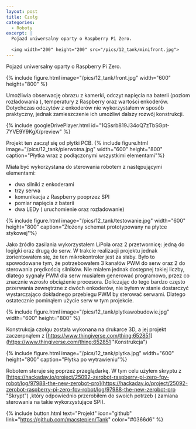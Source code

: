 ```yaml
---
layout: post
title: Czołg
categories:
  - Roboty
excerpt: |
  Pojazd uniwersalny oparty o Raspberry Pi Zero.
   
  <img width="200" height="200" src="/pics/12_tank/minifront.jpg">
---
```


Pojazd uniwersalny oparty o Raspberry Pi Zero.

{% include figure.html image="/pics/12_tank/front.jpg" width="600" height="800" %}

Umożliwia obserwację obrazu z kamerki, odczyt napięcia na baterii (poziom rozładowania ), temperatury z Raspberry oraz wartości enkoderów. Dotychczas odczytów z enkoderów nie wykorzystałem w sposób praktyczny, jednak zamieszczenie ich umożliwi dalszy rozwój konstrukcji.

{% include googleDrivePlayer.html id="1QSsrb819J34oQ7zTbSGpt-7YVE9Y9KgX/preview" %}

Projekt ten zaczął się od płytki PCB.
{% include figure.html image="/pics/12_tank/pierwotna.jpg" width="600" height="800" caption="Płytka wraz z podłączonymi wszystkimi elementami"%}

Miała być wykorzystana do sterowania robotem z następującymi elementami:

- dwa silniki z enkoderami
- trzy serwa
- komunikacja z Raspberry pooprzez SPI
- pomiar napięcia z baterii
- dwa LEDy ( uruchomienie oraz rozładowanie)

{% include figure.html image="/pics/12_tank/testowanie.jpg" width="600" height="800" caption="Złożony schemat prototypowany na płytce stykowej"%}

Jako źródło zasilania wykorzystałem LiPola oraz 2 przetwornicę: jedną do logigki oraz drugą do serw. W trakcie realizacji projektu jednak zorientowałem się, że ten mikrokontroler jest za słaby. Było to spowodowane tym, że potrzebowałem 3 kanałów PWM do serw oraz 2 do sterowania prędkością silników. Nie miałem jednak dostępnej takiej liczby, dlatego sygnały PWM dla serw musiałem generować programowo, przez co znacznie wzrosło obciążenie procesora. Doliczając do tego bardzo często przerwania zewnętrzne z dwóch enkoderów, nie byłem w stanie dostarczyć wystarczająco dokładnego przebiegu PWM by sterować serwami. Dlatego ostatecznie pominąłem użycie serw w tym projekcie.

{% include figure.html image="/pics/12_tank/plytkawobudowie.jpg" width="600" height="800" %}

Konstrukcja czołgu została wykonana na drukarce 3D, a jej projekt zaczerpnąłem z
[https://www.thingiverse.com/thing:652851](https://www.thingiverse.com/thing:652851 "Konstrukcja")

{% include figure.html image="/pics/12_tank/plytka.jpg" width="600" height="800" caption="Płytka po wytrawieniu"%}

Robotem steruje się poprzez przeglądarkę. W tym celu użyłem skryptu z [https://hackaday.io/project/25092-zerobot-raspberry-pi-zero-fpv-robot/log/97988-the-new-zerobot-pro](https://hackaday.io/project/25092-zerobot-raspberry-pi-zero-fpv-robot/log/97988-the-new-zerobot-pro "Skrypt")
,który odpowiednio przerobiłem do swoich potrzeb ( zamiana sterowania na takie wykorzystujące SPI).

{% include button.html text="Projekt" icon="github" link="https://github.com/macstepien/Tank" color="#0366d6" %}
